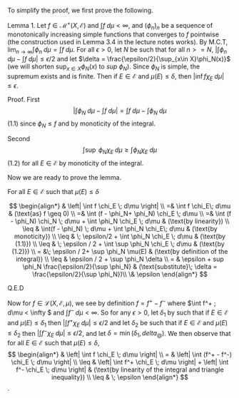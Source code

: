 To simplify the proof, we first prove the following.

Lemma 1. Let $f \in \mathcal{M}^+(X, \mathcal{E})$ and $\int f\; d\mu < \infty$, and $(\phi_n)_n$ be a sequence of monotonically increasing simple functions that converges to $f$ pointwise (the construction used in Lemma 3.4 in the lecture notes works). By M.C.T, $\lim_{n \rightarrow \infty} \int \phi_n \; d\mu = \int f \; d\mu$. For all $\epsilon > 0$, let $N$ be such that for all $n >= N$, $|\int \phi_n \; d\mu - \int f \; d\mu| \leq \epsilon / 2$ and let $\delta = \frac{\epsilon/2}{\sup_{x\in X}\phi_N(x)}$ (we will shorten $\sup_{x\in X}\phi_N(x)$ to $sup\; \phi_N$). Since $\phi_N$ is simple, the supremum exists and is finite. Then if $E \in \mathcal{E}$ and $\mu(E) \leq \delta$, then $|\inf f \chi_E \; d\mu| \leq \epsilon$.

Proof. First $$\left| \int \phi_N \; d\mu - \int f \; d\mu \right| = \int f \; d\mu - \int \phi_N \; d\mu$$ (1.1) since $\phi_N \leq f$ and by monoticity of the integral. 

Second $$\int \sup \; \phi_N \chi_E \; d\mu \geq \int \phi_N \chi_E \; d\mu$$ (1.2) for all $E\in\mathcal{E}$ by monoticity of the integral.

Now we are ready to prove the lemma. 

For all $E \in \mathcal{E}$ such that $\mu(E) \leq \delta$

$$
\begin{align*}
& \left| \int f \chi_E \; d\mu \right| \\
=& \int f \chi_E\; d\mu & (\text{as} f \geq 0) \\
=& \int (f - \phi_N+ \phi_N) \chi_E \; d\mu \\
=& \int (f - \phi_N) \chi_N \; d\mu + \int \phi_N \chi_E \; d\mu & (\text{by linearity}) \\
\leq & \int(f - \phi_N) \; d\mu + \int \phi_N \chi_E\; d\mu & (\text{by monoticity}) \\
\leq & \; \epsilon/2 + \int \phi_N \chi_E \; d\mu & (\text{by (1.1)}) \\
\leq & \; \epsilon / 2 + \int \sup \phi_N \chi_E \; d\mu & (\text{by (1.2)}) \\ 
= &\; \epsilon / 2+ \sup \phi_N \mu(E) & (\text{by definition of the integral}) \\
\leq & \epsilon / 2 + \sup \phi_N \delta \\
= & \epsilon + sup \phi_N \frac{\epsilon/2}{\sup \phi_N} & (\text{substitute}\; \delta = \frac{\epsilon/2}{\sup \phi_N})\\
\& \epsilon
\end{align*}
$$

Q.E.D

Now for $f \in \mathcal{L}(X, \mathcal{E}, \mu)$, we see by definition $f = f^+ - f^-$ where $\int f^+ \; d\mu < \infty $ and $\int f^- \; d\mu < \infty$. So for any $\epsilon > 0$, let $\delta_1$ by such that if $E \in \mathcal{E}$ and $\mu(E) \leq \delta_1$ then $\left| \int f^+ \chi_E \; d\mu \right| \leq \epsilon / 2$ and let $\delta_2$ be such that if $E \in \mathcal{E}$ and $\mu(E) \leq \delta_2$ then $\left| \int f^- \chi_E \; d\mu \right| \leq \epsilon/2$, and let $\delta = \min(\delta_1, delta_@)$. We then observe that for all $E \in \mathcal{E}$ such that $\mu(E) \leq \delta$, 
$$
\begin{align*}
& \left| \int f \chi_E \; d\mu \right| \\
= & \left| \int (f^+ - f^-) \chi_E \; d\mu \right| \\
\leq & \left| \int f^+ \chi_E \; d\mu \right| + \left| \int f^- \chi_E \; d\mu \right| & (\text{by linearity of the integral and triangle inequality}) \\
\leq & \; \epsilon
\end{align*}
$$.